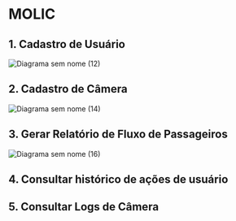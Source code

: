 # MOLIC

## 1. Cadastro de Usuário
![Diagrama sem nome (12)](https://github.com/user-attachments/assets/0707feae-9dbd-44c7-b90b-1924c912f2b7)
## 2. Cadastro de Câmera
![Diagrama sem nome (14)](https://github.com/user-attachments/assets/2d279021-6598-48cb-a697-7caa1a260370)
## 3. Gerar Relatório de Fluxo de Passageiros
![Diagrama sem nome (16)](https://github.com/user-attachments/assets/207d39c0-0424-46df-bd24-3020632da0d6)
## 4. Consultar histórico de ações de usuário
## 5. Consultar Logs de Câmera


